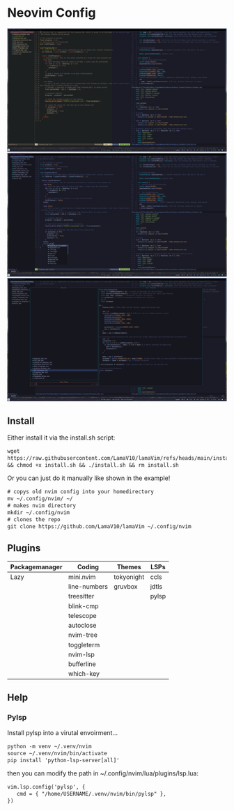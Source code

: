 # Neovim Config 
![theme-comparison](https://github.com/LamaV10/lamaVim/blob/main/Pictures/theme-comparison.png)
![ccp.png](https://github.com/LamaV10/lamaVim/blob/main/Pictures/ccp.png)
![telescope](https://github.com/LamaV10/lamaVim/blob/main/Pictures/telescope.png)


## Install 
Either install it via the install.sh script:
```
wget https://raw.githubusercontent.com/LamaV10/lamaVim/refs/heads/main/install.sh && chmod +x install.sh && ./install.sh && rm install.sh
```
Or you can just do it manually like shown in the example!
```
# copys old nvim config into your homedirectory
mv ~/.config/nvim/ ~/
# makes nvim directory
mkdir ~/.config/nvim
# clones the repo
git clone https://github.com/LamaV10/lamaVim ~/.config/nvim
```
## Plugins 

| Packagemanager | Coding       | Themes     |    LSPs     |
| -------------- | ------------ | ---------- | ----------- |
| Lazy           | mini.nvim    | tokyonight |  ccls       |
|                | line-numbers | gruvbox    |  jdtls      |
|                | treesitter   |            |  pylsp      |
|                | blink-cmp    |            |             |
|                | telescope    |            |             |
|                | autoclose    |            |             |
|                | nvim-tree    |            |             |
|                | toggleterm   |            |             |
|                | nvim-lsp     |            |             |
|                | bufferline   |            |             |
|                | which-key    |            |             |


## Help
### Pylsp 
Install pylsp into a virutal envoirment...
```
python -m venv ~/.venv/nvim
source ~/.venv/nvim/bin/activate
pip install 'python-lsp-server[all]'

```
then you can modify the path in ~/.config/nvim/lua/plugins/lsp.lua:
```
vim.lsp.config('pylsp', {
   cmd = { "/home/USERNAME/.venv/nvim/bin/pylsp" },
})
```
